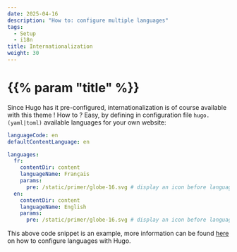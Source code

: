 ```yaml
---
date: 2025-04-16
description: "How to: configure multiple languages"
tags:
  - Setup
  - i18n
title: Internationalization
weight: 30
---
```


# {{% param "title" %}}

Since Hugo has it pre-configured, internationalization is of course available with this theme ! How to ?
Easy, by defining in configuration file `hugo.(yaml|toml)` available languages for your own website:

```yaml
languageCode: en
defaultContentLanguage: en

languages:
  fr:
    contentDir: content
    languageName: Français
    params:
      pre: /static/primer/globe-16.svg # display an icon before language name in languages choice
  en:
    contentDir: content
    languageName: English
    params:
      pre: /static/primer/globe-16.svg # display an icon before language name in languages choice
```

This above code snippet is an example, more information can be found [here](https://gohugo.io/methods/site/languages/) on how to configure languages with Hugo.
